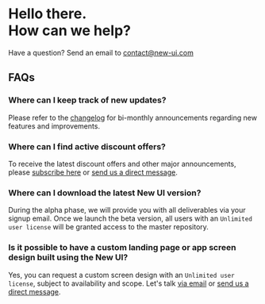 # Hello there.<br>How can we help?

Have a question? Send an email to [contact@new-ui.com](mailto:contact@new-ui.com)


## FAQs

### Where can I keep track of new updates?
Please refer to the [changelog](https://new-ui.com/changelog) for bi-monthly announcements regarding new features and improvements. 

### Where can I find active discount offers?
To receive the latest discount offers and other major announcements, please [subscribe here](http://eepurl.com/ifj5zv) or [send us a direct message](https://twitter.com/NewDesignFile).

### Where can I download the latest New UI version?
During the alpha phase, we will provide you with all deliverables via your signup email. Once we launch the beta version, all users with an `Unlimited user license` will be granted access to the master repository.

### Is it possible to have a custom landing page or app screen design built using the New UI?
Yes, you can request a custom screen design with an `Unlimited user license`, subject to availability and scope. Let's talk [via email](mailto:contact@new-ui.com) or [send us a direct message](https://twitter.com/NewDesignFile).
